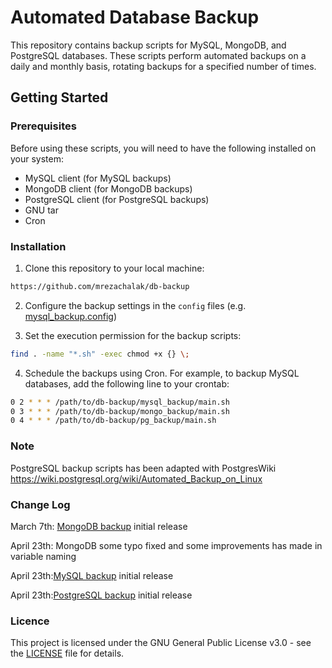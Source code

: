 # Automated Database Backup

This repository contains backup scripts for MySQL, MongoDB, and PostgreSQL databases. These scripts perform automated backups on a daily and monthly basis, rotating backups for a specified number of times.

## Getting Started

### Prerequisites

Before using these scripts, you will need to have the following installed on your system:

- MySQL client (for MySQL backups)
- MongoDB client (for MongoDB backups)
- PostgreSQL client (for PostgreSQL backups)
- GNU tar
- Cron

### Installation

1. Clone this repository to your local machine:

```bash
https://github.com/mrezachalak/db-backup
```

2. Configure the backup settings in the `config` files (e.g. [mysql_backup.config](https://github.com/mrezachalak/db-backup/blob/main/mysql_backup/mysql_backup.config))

3. Set the execution permission for the backup scripts:

```bash
find . -name "*.sh" -exec chmod +x {} \;
```

4. Schedule the backups using Cron. For example, to backup MySQL databases, add the following line to your crontab:
```bash
0 2 * * * /path/to/db-backup/mysql_backup/main.sh
0 3 * * * /path/to/db-backup/mongo_backup/main.sh
0 4 * * * /path/to/db-backup/pg_backup/main.sh

```

### Note

PostgreSQL backup scripts has been adapted with PostgresWiki
https://wiki.postgresql.org/wiki/Automated_Backup_on_Linux

### Change Log

March 7th: [MongoDB backup](https://github.com/mrezachalak/db-backup/tree/main/mongo_backup) initial release

April 23th: MongoDB some typo fixed and some improvements has made in variable naming

April 23th:[MySQL backup](https://github.com/mrezachalak/db-backup/tree/main/mysql_backup) initial release

April 23th:[PostgreSQL backup](https://github.com/mrezachalak/db-backup/tree/main/pg_backup) initial release

### Licence
This project is licensed under the GNU General Public License v3.0 - see the [LICENSE](https://github.com/mrezachalak/db-backup/blob/main/LICENSE) file for details.
